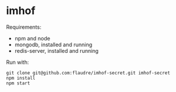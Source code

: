 # imhof

Requirements:
- npm and node
- mongodb, installed and running
- redis-server, installed and running


Run with:
    
    git clone git@github.com:flaudre/imhof-secret.git imhof-secret
    npm install
    npm start
